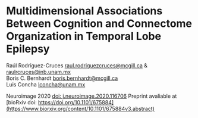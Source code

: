 # Multidimensional Associations Between Cognition and Connectome Organization in Temporal Lobe Epilepsy
Raúl Rodríguez-Cruces  [raul.rodriguezcruces@mcgill.ca](mailto:raul.rodriguezcruces@mcgill.ca) & [raulrcruces@inb.unam.mx](mailto:raulrcruces@inb.unam.mx)  
Boris C. Bernhardt  [boris.bernhardt@mcgill.ca](mailto:boris.bernhardt@mcgill.ca)  
Luis Concha [lconcha@unam.mx](mailto:lconcha@unam.mx)  

Neuroimage 2020 [doi: j.neuroimage.2020.116706](https://doi.org/10.1016/j.neuroimage.2020.116706)
Preprint avaliable at [bioRxiv doi: https://doi.org/10.1101/675884](https://www.biorxiv.org/content/10.1101/675884v3.abstract)

